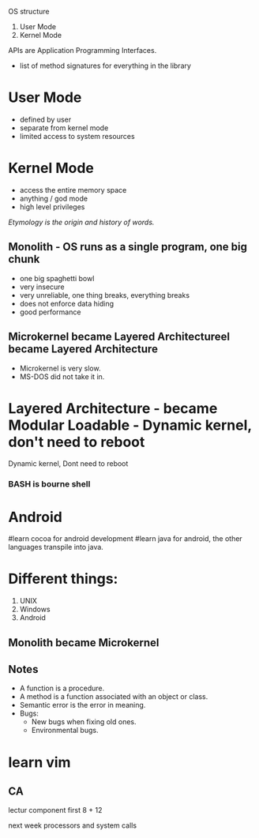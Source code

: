 OS structure

1. User Mode
2. Kernel Mode

APIs are Application Programming Interfaces.

- list of method signatures for everything in the library

# User Mode
- defined by user
- separate from kernel mode
- limited access to system resources 

# Kernel Mode
- access the entire memory space
- anything / god mode
- high level privileges

*Etymology is the origin and history of words.*

## Monolith - OS runs as a single program, one big chunk 

- one big spaghetti bowl 
- very insecure
- very unreliable, one thing breaks, everything breaks
- does not enforce data hiding
- good performance

## Microkernel became Layered Architectureel became Layered Architecture

- Microkernel is very slow.
- MS-DOS did not take it in.

# Layered Architecture - became Modular Loadable - Dynamic kernel, don't need to reboot

Dynamic kernel, Dont need to reboot

### BASH is **bourne shell**


# Android 
#learn cocoa for android development 
#learn java for android, the other languages transpile into java.


# Different things:

1. UNIX
2. Windows
3. Android

## Monolith became Microkernel 



## Notes

- A function is a procedure.
- A method is a function associated with an object or class.
- Semantic error is the error in meaning.
- Bugs: 
    - New bugs when fixing old ones. 
    - Environmental bugs.

# learn vim
## CA
lectur component first
8 + 12


next week processors and system calls
